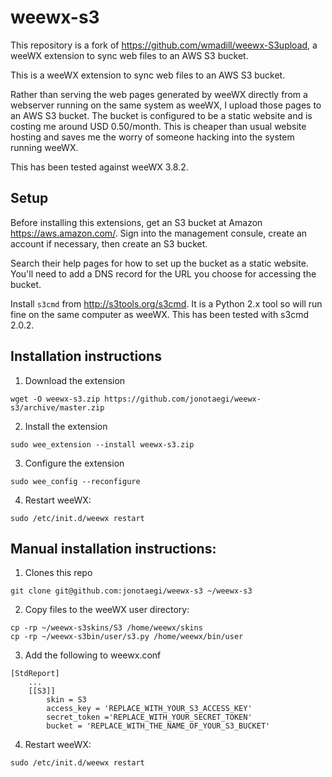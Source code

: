# weewx-s3

This repository is a fork of https://github.com/wmadill/weewx-S3upload,
a weeWX extension to sync web files to an AWS S3 bucket.

This is a weeWX extension to sync web files to an AWS S3 bucket.

Rather than serving the web pages generated by weeWX directly from a 
webserver running on the same system as weeWX, I upload those pages 
to an AWS S3 bucket. The bucket is configured to be a static website
and is costing me around USD 0.50/month. This is cheaper than usual 
website hosting and saves me the worry of someone hacking into the
system running weeWX.

This has been tested against weeWX 3.8.2.

## Setup

Before installing this extensions, get an S3 bucket at Amazon
https://aws.amazon.com/. Sign into the management consule, create an
account if necessary, then create an S3 bucket.

Search their help pages for how to set up the bucket as a static
website. You'll need to add a DNS record for the URL you choose for
accessing the bucket.

Install `s3cmd` from http://s3tools.org/s3cmd. It is a Python 2.x
tool so will run fine on the same computer as weeWX. This has been
tested with s3cmd 2.0.2.

## Installation instructions

1. Download the extension

  ```
  wget -O weewx-s3.zip https://github.com/jonotaegi/weewx-s3/archive/master.zip
  ```

2. Install the extension

  ```
  sudo wee_extension --install weewx-s3.zip
  ```

3. Configure the extension

  ```
  sudo wee_config --reconfigure
  ```

4. Restart weeWX:

  ```
  sudo /etc/init.d/weewx restart
  ```

## Manual installation instructions:

1. Clones this repo

  ```
  git clone git@github.com:jonotaegi/weewx-s3 ~/weewx-s3
  ```

2. Copy files to the weeWX user directory:

  ```
  cp -rp ~/weewx-s3skins/S3 /home/weewx/skins
  cp -rp ~/weewx-s3bin/user/s3.py /home/weewx/bin/user
  ```

3. Add the following to weewx.conf

  ```
  [StdReport]
      ...
      [[S3]]
          skin = S3
          access_key = 'REPLACE_WITH_YOUR_S3_ACCESS_KEY'
          secret_token ='REPLACE_WITH_YOUR_SECRET_TOKEN'
          bucket = 'REPLACE_WITH_THE_NAME_OF_YOUR_S3_BUCKET'
  ```

4. Restart weeWX:

  ```
  sudo /etc/init.d/weewx restart
  ```
